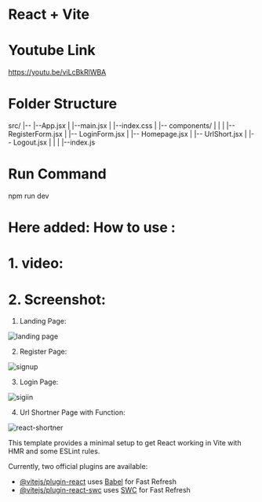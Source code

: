 # React + Vite

# Youtube Link
https://youtu.be/viLcBkRlWBA



# Folder Structure
src/
|-- |--App.jsx
|   |--main.jsx
|   |--index.css
|
|-- components/
|   |
|   |-- RegisterForm.jsx
|   |-- LoginForm.jsx
|   |-- Homepage.jsx
|   |-- UrlShort.jsx
|   |-- Logout.jsx
|
|
|   |--index.js


# Run Command
npm run dev

# Here added: How to use :
# 1. video:







# 2. Screenshot:
1. Landing Page:
   


![landing page](https://github.com/Gaurav8757/urlshortnerclient/assets/94515205/ce8ada69-6886-448a-8a53-c1422b036a85)

2. Register Page:

   

![signup](https://github.com/Gaurav8757/urlshortnerclient/assets/94515205/9db42362-c465-4167-96ac-d710013715b4)


3. Login Page:

   
![sigiin](https://github.com/Gaurav8757/urlshortnerclient/assets/94515205/73212668-84ee-481d-807d-62ae5e27a927)

4. Url Shortner Page with Function:

   

![react-shortner](https://github.com/Gaurav8757/urlshortnerclient/assets/94515205/478704f9-d4d0-4e65-be0b-307f9b7d0b5f)











This template provides a minimal setup to get React working in Vite with HMR and some ESLint rules.

Currently, two official plugins are available:

- [@vitejs/plugin-react](https://github.com/vitejs/vite-plugin-react/blob/main/packages/plugin-react/README.md) uses [Babel](https://babeljs.io/) for Fast Refresh
- [@vitejs/plugin-react-swc](https://github.com/vitejs/vite-plugin-react-swc) uses [SWC](https://swc.rs/) for Fast Refresh
